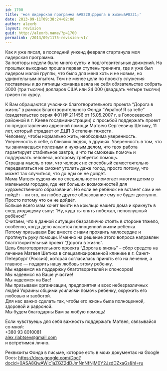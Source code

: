 ```yaml
---
id: 1700
title: 'моя лидерская программа &#8220;Дорога в жизнь&#8221;'
date: 2013-09-11T09:38:24+02:00
author: alexrb
layout: revision
guid: http://alexrb.name/?p=1700
permalink: /2013/09/1175-revision-v1/
---
```

Как я уже писал, в последний уикенд февраля стартанула моя лидерская программа.  
За полторы недели было много суеты и подготовительных движений. На прошлых выходных прошла первая ступень тренинга, где я уже был лидером малой группы, что было для меня хоть и не новым, но удивительным опытом. Тем не менее цели по проекту служения поставлены и до пятницы команда взяла не себя обязательство собрать 3000 (три тысячи) долларов США или 24 000 (двадцать четыре тысячи) гривен по курсу.  
<!--more узнай, чем ТЫ можешь поддержать Матвея-->

  
К Вам обращаются учасники благотворительного проекта &ldquo;Дорога в жизнь&rdquo; в рамках Благотворительного Фонда &ldquo;Україно! Я за тебе&rdquo; (свидетельство серия Ф01 № 211456 от 15.05.2007 г. в Голосеевской районной в г. Киеве госадминистрации) с просьбой поддержать проект по предоставлению адресной помощи Матвею Сергеевичу Шетику, 11 лет, который страдает от ДЦП 3 степени тяжести.  
Человеку, чтобы нормально жить, необходима уверенность. Уверенность в себе, в близких людях, в друзьях. Уверенность в том, что ты занимаешься полезным и нужным делом, что твоя работа гарантирует стабильное завтра, и что ты сможешь помочь и поддержать человека, которому требуется помощь.  
Страшна мысль о том, что человек не способный самостоятельно передвигаться не сможет утолить даже голод, просто потому, что может так случиться, что до еды он не дойдёт.  
Мама Матвея художник по специальности помогает многим детям в маленьком городке, где нет больших возможностей для художественного образования. Но если ее ребёнок не встанет сам и не пойдёт &#8211; ни это, ни любое другое образование ему не будет доступно. Просто потому что он не дойдёт.  
Больше всего мам хочет выйти на крыльцо нашего дома и крикнуть в след уходящему сыну: &ldquo;Ну, куда ты опять побежал, непослушный ребёнок!&rdquo;  
Считаем, что в данной ситуации безразлично стоять в стороне тяжело, особенно, когда дело касается полноценной жизни ребенка.  
Потому призываем Вас вместе с нами проявить милосердие и протянуть руку помощи. Именно на решение этого вопроса направлен благотворительный проект &ldquo;Дорога в жизнь&rdquo;.  
Цель благотворительного проекта &ldquo;Дорога в жизнь&rdquo; &#8211; сбор средств на лечение Матвея Шетика в специализированной клинике в г. Санкт-Петербург (Россия), которая согласилась принять его на лечение, а главное &mdash; подарить нашу любовь этому ребенку.  
Мы надеемся на поддержку благотворителей и спонсоров!  
Мы надеемся на Ваше участие!  
Мы надеемся на Вас!  
Мы призываем организации, предприятия и всех небезразличных людей Украины общими усилиями помочь ребенку, окружить его любовью и заоботой.  
Для нас важно сделать так, чтобы его жизнь была полноценной, здоровой и радосной.  
Мы будем благодарны Вам за любую помощь!

Если чувствуешь для себя важность поддержать Матвея, связывайся со мной:  
+380 93 8010081&nbsp;  
alex.riabtsev@gmail.com  
и встретимся лично.

Реквизиты Фонда в письме, которое есть в моих документах на Google Docs: <https://docs.google.com/Doc?docid=0ASA8QwAWic1aZGZ2dDJmNnNfNjM0Y2JzdDZxaGs&hl=ru>